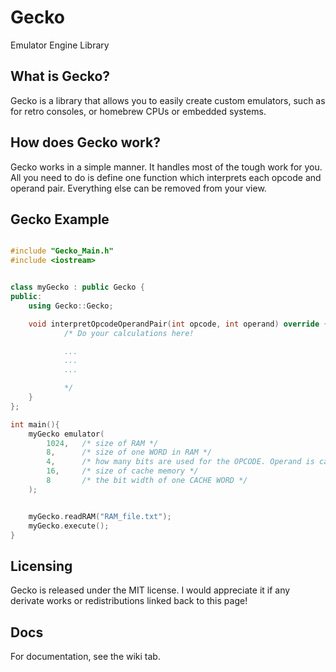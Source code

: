 # Gecko
 Emulator Engine Library

## What is Gecko?
Gecko is a library that allows you to easily create custom emulators, such as for retro consoles, or homebrew CPUs or embedded systems.

## How does Gecko work?
Gecko works in a simple manner. It handles most of the tough work for you. All you need to do is define one function which interprets each opcode and operand pair. Everything else can be removed from your view.

## Gecko Example

```C++

#include "Gecko_Main.h"
#include <iostream>


class myGecko : public Gecko {
public:
	using Gecko::Gecko;

	void interpretOpcodeOperandPair(int opcode, int operand) override {
			/* Do your calculations here!

			...
			...
			...

			*/
	}
};

int main(){
	myGecko emulator(
		1024,	/* size of RAM */
		8,		/* size of one WORD in RAM */
		4,		/* how many bits are used for the OPCODE. Operand is calculated as RAM_WORD - OPCODE */
		16,		/* size of cache memory */
		8		/* the bit width of one CACHE WORD */
	);


	myGecko.readRAM("RAM_file.txt");
	myGecko.execute();
}
```

## Licensing
Gecko is released under the MIT license. I would appreciate it if any derivate works or redistributions linked back to this page!


## Docs
For documentation, see the wiki tab.
